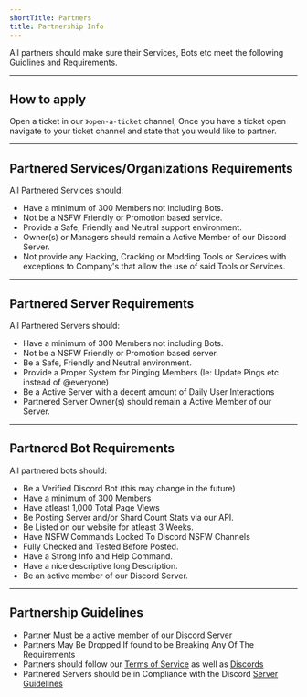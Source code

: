 ```yaml
---
shortTitle: Partners
title: Partnership Info
---
```


All partners should make sure their Services, Bots etc meet the following Guidlines and Requirements.

---

## How to apply
Open a ticket in our `》open-a-ticket` channel, Once you have a ticket open navigate to your ticket channel and state that you would like to partner.

---

## Partnered Services/Organizations Requirements
All Partnered Services should:
- Have a minimum of 300 Members not including Bots.
- Not be a NSFW Friendly or Promotion based service.
- Provide a Safe, Friendly and Neutral support environment.
- Owner(s) or Managers should remain a Active Member of our Discord Server.
- Not provide any Hacking, Cracking or Modding Tools or Services with exceptions to Company's that allow the use of said Tools or Services.

---

## Partnered Server Requirements
All Partnered Servers should:
- Have a minimum of 300 Members not including Bots.
- Not be a NSFW Friendly or Promotion based server.
- Be a Safe, Friendly and Neutral environment.
- Provide a Proper System for Pinging Members (Ie: Update Pings etc instead of @everyone)
- Be a Active Server with a decent amount of Daily User Interactions
- Partnered Server Owner(s) should remain a Active Member of our Server.

---

## Partnered Bot Requirements
All partnered bots should:
- Be a Verified Discord Bot (this may change in the future)
- Have a minimum of 300 Members
- Have atleast 1,000 Total Page Views
- Be Posting Server and/or Shard Count Stats via our API.
- Be Listed on our website for atleast 3 Weeks.
- Have NSFW Commands Locked To Discord NSFW Channels
- Fully Checked and Tested Before Posted.
- Have a Strong Info and Help Command.
- Have a nice descriptive long Description.
- Be an active member of our Discord Server.

---

## Partnership Guidelines
- Partner Must be a active member of our Discord Server
- Partners May Be Dropped If found to be Breaking Any Of The Requirements
- Partners should follow our [Terms of Service](https://infinitybotlist.com/terms) as well as [Discords](https://discord.com/terms)
- Partnered Servers should be in Compliance with the Discord [Server Guidelines](https://discord.com/guidelines)
